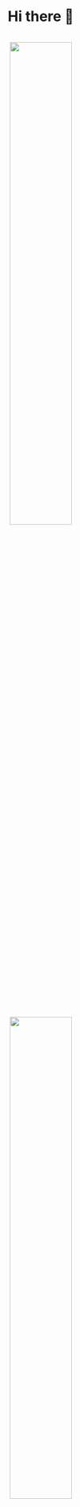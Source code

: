 <h1 align="center">
    <b>Hi there 👋</b>
  <br>
  </br>
  <a href="https://abhigyantrips.dev/">
  <img width="49.5%" src="https://github-readme-stats.vercel.app/api?username=kangil2&show_icons=true&theme=react&hide_border=true" />
  <img width="49.5%" src="https://github-readme-streak-stats.herokuapp.com/?user=kangil2&theme=react&hide_border=true" />
  </a>
  <a href="https://github.com/ashutosh00710/github-readme-activity-graph">
    <img src="https://activity-graph.herokuapp.com/graph?username=kangil2&theme=react-dark&bg_color=20232A&hide_border=true&line=efefea&color=9aecfd"         width=99%/>
  </a>
</h1>
  <p>
    <br>
      <div align="center">
      <img src="https://img.shields.io/badge/-HTML-c58545?style=for-the-badge&logo=html5&logoColor=c58545&labelColor=282828">
      <img src="https://img.shields.io/badge/-CSS-d1a01f?style=for-the-badge&logo=css3&logoColor=d1a01f&labelColor=282828">
      <img src="https://img.shields.io/badge/-MySQL-98b982?style=for-the-badge&logo=MySQL&logoColor=98b982&labelColor=282828">
      <img src="https://img.shields.io/badge/-Python-82b3b9?style=for-the-badge&logo=Python&logoColor=82b3b9&labelColor=282828">
      <img src="https://img.shields.io/badge/-Django-a382b9?style=for-the-badge&logo=Django&logoColor=a382b9&labelColor=282828">
      </div>
    </br>
  </p>
